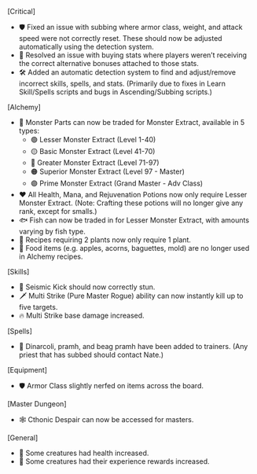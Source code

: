 [Critical]

- 🛡️ Fixed an issue with subbing where armor class, weight, and attack speed were not correctly reset. These should now be adjusted automatically using the detection system.
- 🧮 Resolved an issue with buying stats where players weren’t receiving the correct alternative bonuses attached to those stats.
- 🛠️ Added an automatic detection system to find and adjust/remove incorrect skills, spells, and stats. (Primarily due to fixes in Learn Skill/Spells scripts and bugs in Ascending/Subbing scripts.)

[Alchemy]

- 🧪 Monster Parts can now be traded for Monster Extract, available in 5 types:
    - 🟢 Lesser Monster Extract (Level 1-40)
    - 🟡 Basic Monster Extract (Level 41-70)
    - 🔵 Greater Monster Extract (Level 71-97)
    - 🟠 Superior Monster Extract (Level 97 - Master)
    - 🟣 Prime Monster Extract (Grand Master - Adv Class)
- ❤️ All Health, Mana, and Rejuvenation Potions now only require Lesser Monster Extract. (Note: Crafting these potions will no longer give any rank, except for smalls.)
- 🐟 Fish can now be traded in for Lesser Monster Extract, with amounts varying by fish type.
- 🌿 Recipes requiring 2 plants now only require 1 plant.
- 🍎 Food items (e.g. apples, acorns, baguettes, mold) are no longer used in Alchemy recipes.

[Skills]

- 🌋 Seismic Kick should now correctly stun.
- 🗡️ Multi Strike (Pure Master Rogue) ability can now instantly kill up to five targets.
- 🔥 Multi Strike base damage increased.

[Spells]

- 📜 Dinarcoli, pramh, and beag pramh have been added to trainers. (Any priest that has subbed should contact Nate.)

[Equipment]

- 🛡️ Armor Class slightly nerfed on items across the board.

[Master Dungeon]

- 🕸️ Cthonic Despair can now be accessed for masters.

[General]

- 🐉 Some creatures had health increased.
- 🌟 Some creatures had their experience rewards increased.
